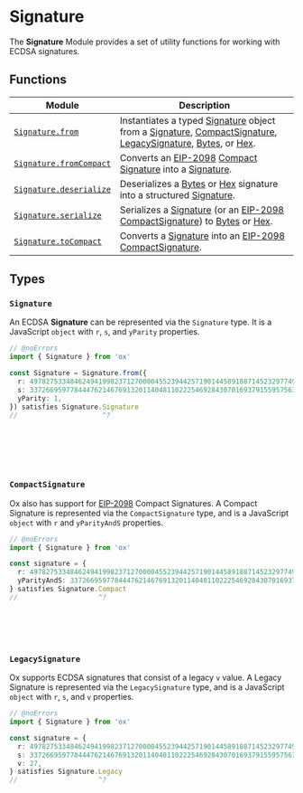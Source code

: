 # Signature

The **Signature** Module provides a set of utility functions for working with ECDSA signatures.

## Functions

| Module                                                | Description                                                                                                                                                                                              |
| ----------------------------------------------------- | -------------------------------------------------------------------------------------------------------------------------------------------------------------------------------------------------------- |
| [`Signature.from`](/api/signature/from)               | Instantiates a typed [Signature](#signature) object from a [Signature](#signature), [CompactSignature](#compactsignature), [LegacySignature](#legacysignature), [Bytes](/api/bytes), or [Hex](/api/hex). |
| [`Signature.fromCompact`](/api/signature/fromCompact) | Converts an [EIP-2098](https://eips.ethereum.org/EIPS/eip-2098) [Compact Signature](#compactsignature) into a [Signature](#signature).                                                                   |
| [`Signature.deserialize`](/api/signature/deserialize) | Deserializes a [Bytes](/api/bytes) or [Hex](/api/hex) signature into a structured [Signature](#signature).                                                                                               |
| [`Signature.serialize`](/api/signature/serialize)     | Serializes a [Signature](#signature) (or an [EIP-2098](https://eips.ethereum.org/EIPS/eip-2098) [CompactSignature](#compactsignature)) to [Bytes](/api/bytes) or [Hex](/api/hex).                        |
| [`Signature.toCompact`](/api/signature/toCompact)     | Converts a [Signature](#signature) into an [EIP-2098](https://eips.ethereum.org/EIPS/eip-2098) [CompactSignature](#compactsignature).                                                                    |

## Types

### `Signature`

An ECDSA **Signature** can be represented via the `Signature` type. It is a JavaScript `object` with `r`, `s`, and `yParity` properties.

```ts twoslash
// @noErrors
import { Signature } from 'ox'

const Signature = Signature.from({
  r: 49782753348462494199823712700004552394425719014458918871452329774910450607807n,
  s: 33726695977844476214676913201140481102225469284307016937915595756355928419768n,
  yParity: 1,
}) satisfies Signature.Signature
//                     ^?








```

### `CompactSignature`

Ox also has support for [EIP-2098](https://eips.ethereum.org/EIPS/eip-2098) Compact Signatures. A Compact Signature is represented via the `CompactSignature` type, and is a JavaScript `object` with `r` and `yParityAndS` properties.

```ts twoslash
// @noErrors
import { Signature } from 'ox'

const signature = {
  r: 49782753348462494199823712700004552394425719014458918871452329774910450607807n,
  yParityAndS: 33726695977844476214676913201140481102225469284307016937915595756355928419768n,
} satisfies Signature.Compact
//                    ^?







```

### `LegacySignature`

Ox supports ECDSA signatures that consist of a legacy `v` value. A Legacy Signature is represented via the `LegacySignature` type, and is a JavaScript `object` with `r`, `s`, and `v` properties.

```ts twoslash
// @noErrors
import { Signature } from 'ox'

const signature = {
  r: 49782753348462494199823712700004552394425719014458918871452329774910450607807n,
  s: 33726695977844476214676913201140481102225469284307016937915595756355928419768n,
  v: 27,
} satisfies Signature.Legacy
//                    ^?








```
